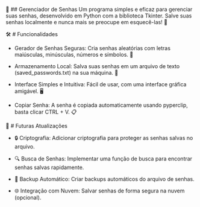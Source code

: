 🔐 ## Gerenciador de Senhas
Um programa simples e eficaz para gerenciar suas senhas, desenvolvido em Python com a biblioteca Tkinter. Salve suas senhas localmente e nunca mais se preocupe em esquecê-las! 🚀

🛠️ # Funcionalidades
- Gerador de Senhas Seguras: Cria senhas aleatórias com letras maiúsculas, minúsculas, números e símbolos. 🔑

- Armazenamento Local: Salva suas senhas em um arquivo de texto (saved_passwords.txt) na sua máquina. 💾

- Interface Simples e Intuitiva: Fácil de usar, com uma interface gráfica amigável. 🖥️

- Copiar Senha: A senha é copiada automaticamente usando pyperclip, basta clicar CTRL + V. 📋

🔮 # Futuras Atualizações

- 🔒 Criptografia: Adicionar criptografia para proteger as senhas salvas no arquivo.

- 🔍 Busca de Senhas: Implementar uma função de busca para encontrar senhas salvas rapidamente.

- 📁 Backup Automático: Criar backups automáticos do arquivo de senhas.

- 🌐 Integração com Nuvem: Salvar senhas de forma segura na nuvem (opcional).
